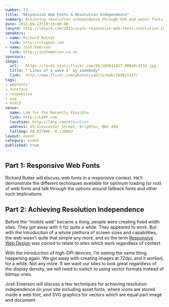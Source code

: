 ```yaml
---
number: 73
title: "Responsive Web Fonts & Resolution Independence"
summary: Achieving resolution independence through SVG and asset fonts
date: 2013-06-13T19:15+00:00
lanyrd: http://lanyrd.com/2013/async-responsive-web-fonts-resolution-independence/
speakers:
- name: Richard Rutter
  link: http://clagnut.com
- name: Josh Emerson
  link: http://joshemerson.co.uk
sponsors: 
image:
  url:   https://farm1.staticflickr.com/90/269611427_008e9c3f32.jpg
  title: "'Lines of a wave I' by somebody"
  link:  http://www.flickr.com/photos/sabriirmak/269611427/
tags:
- webfonts
- fontface
- responsive
- svg
- html5
venue:
  name: Lab for the Recently Possible
  link: http://L4RP.com
  location: http://l4rp.com/#location
  address: 45 Gloucester Street, Brighton, BN1 4EW
  latlong: 50.827006,-0.136063
layout: event
category: event
published: true
---
```


## Part 1: Responsive Web Fonts
Richard Rutter will discuss web fonts in a responsive context. He’ll demonstrate the different techniques available for optimum loading (or not) of web fonts and talk through the options around fallback fonts and other such implications.

## Part 2: Achieving Resolution Independence
Before the “mobile web” became a thing, people were creating fixed width sites. They got away with it for quite a while. They appeared to work. But with the introduction of a whole plethora of screen sizes and capabilities, the web wasn’t quite that simple any more, and so the term [Responsive Web Design][responsive] was coined to relate to sites which work regardless of context.

With the introduction of high-DPI devices, I’m seeing the same thing happening again. We got away with creating images at 72dpi, and it worked, for a while. Not any more. If we want our sites to look great regardless of the display density, we will need to switch to using vector formats instead of bitmap ones.

Josh Emerson will discuss a few techniques for achieving resolution independence on your site including asset fonts, where icons are stored inside a web font, and SVG graphics for vectors which are equal part image and document.

[responsive]: http://alistapart.com/article/responsive-web-design
